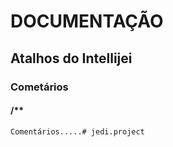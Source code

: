 # DOCUMENTAÇÃO
## Atalhos do Intellijei

### Cometários

#### /**

    Comentários.....# jedi.project
